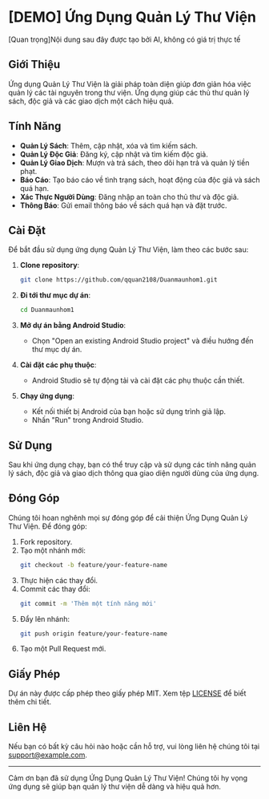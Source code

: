 # [DEMO] Ứng Dụng Quản Lý Thư Viện
[Quan trọng]Nội dung sau đây được tạo bởi AI, không có giá trị thực tế
## Giới Thiệu
Ứng dụng Quản Lý Thư Viện là giải pháp toàn diện giúp đơn giản hóa việc quản lý các tài nguyên trong thư viện. Ứng dụng giúp các thủ thư quản lý sách, độc giả và các giao dịch một cách hiệu quả.

## Tính Năng
- **Quản Lý Sách**: Thêm, cập nhật, xóa và tìm kiếm sách.
- **Quản Lý Độc Giả**: Đăng ký, cập nhật và tìm kiếm độc giả.
- **Quản Lý Giao Dịch**: Mượn và trả sách, theo dõi hạn trả và quản lý tiền phạt.
- **Báo Cáo**: Tạo báo cáo về tình trạng sách, hoạt động của độc giả và sách quá hạn.
- **Xác Thực Người Dùng**: Đăng nhập an toàn cho thủ thư và độc giả.
- **Thông Báo**: Gửi email thông báo về sách quá hạn và đặt trước.

## Cài Đặt
Để bắt đầu sử dụng ứng dụng Quản Lý Thư Viện, làm theo các bước sau:

1. **Clone repository**:
    ```bash
    git clone https://github.com/qquan2108/Duanmaunhom1.git
    ```
2. **Đi tới thư mục dự án**:
    ```bash
    cd Duanmaunhom1
    ```
3. **Mở dự án bằng Android Studio**:
    - Chọn "Open an existing Android Studio project" và điều hướng đến thư mục dự án.

4. **Cài đặt các phụ thuộc**:
    - Android Studio sẽ tự động tải và cài đặt các phụ thuộc cần thiết.

5. **Chạy ứng dụng**:
    - Kết nối thiết bị Android của bạn hoặc sử dụng trình giả lập.
    - Nhấn "Run" trong Android Studio.

## Sử Dụng
Sau khi ứng dụng chạy, bạn có thể truy cập và sử dụng các tính năng quản lý sách, độc giả và giao dịch thông qua giao diện người dùng của ứng dụng.

## Đóng Góp
Chúng tôi hoan nghênh mọi sự đóng góp để cải thiện Ứng Dụng Quản Lý Thư Viện. Để đóng góp:

1. Fork repository.
2. Tạo một nhánh mới:
    ```bash
    git checkout -b feature/your-feature-name
    ```
3. Thực hiện các thay đổi.
4. Commit các thay đổi:
    ```bash
    git commit -m 'Thêm một tính năng mới'
    ```
5. Đẩy lên nhánh:
    ```bash
    git push origin feature/your-feature-name
    ```
6. Tạo một Pull Request mới.

## Giấy Phép
Dự án này được cấp phép theo giấy phép MIT. Xem tệp [LICENSE](LICENSE) để biết thêm chi tiết.

## Liên Hệ
Nếu bạn có bất kỳ câu hỏi nào hoặc cần hỗ trợ, vui lòng liên hệ chúng tôi tại [support@example.com](mailto:support@example.com).

---

Cảm ơn bạn đã sử dụng Ứng Dụng Quản Lý Thư Viện! Chúng tôi hy vọng ứng dụng sẽ giúp bạn quản lý thư viện dễ dàng và hiệu quả hơn.
